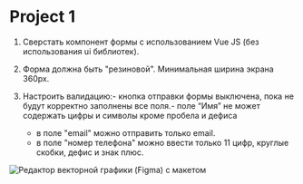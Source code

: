 # Project 1

1. Сверстать компонент формы с использованием Vue JS (без использования ui библиотек).
2. Форма должна быть "резиновой". Минимальная ширина экрана 360px.
3. Настроить валидацию:- кнопка отправки формы выключена, пока не будут корректно заполнены все поля.- поле “Имя” не может содержать цифры и символы кроме пробела и дефиса

   - в поле "email" можно отправить только email.
   - в поле "номер телефона" можно ввести только 11 цифр, круглые скобки, дефис и знак плюс.

![Редактор векторной графики (Figma) с макетом](https://github.com/asemendarov/web-laboratory/blob/main/task/project.svg)
